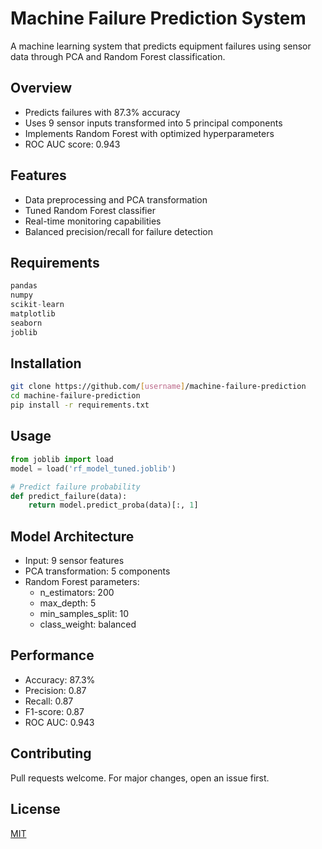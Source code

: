 # Machine Failure Prediction System

A machine learning system that predicts equipment failures using sensor data through PCA and Random Forest classification.

## Overview
- Predicts failures with 87.3% accuracy
- Uses 9 sensor inputs transformed into 5 principal components
- Implements Random Forest with optimized hyperparameters
- ROC AUC score: 0.943

## Features
- Data preprocessing and PCA transformation
- Tuned Random Forest classifier
- Real-time monitoring capabilities
- Balanced precision/recall for failure detection

## Requirements
```python
pandas
numpy
scikit-learn
matplotlib
seaborn
joblib
```

## Installation
```bash
git clone https://github.com/[username]/machine-failure-prediction
cd machine-failure-prediction
pip install -r requirements.txt
```

## Usage
```python
from joblib import load
model = load('rf_model_tuned.joblib')

# Predict failure probability
def predict_failure(data):
    return model.predict_proba(data)[:, 1]
```

## Model Architecture
- Input: 9 sensor features
- PCA transformation: 5 components
- Random Forest parameters:
  - n_estimators: 200
  - max_depth: 5
  - min_samples_split: 10
  - class_weight: balanced

## Performance
- Accuracy: 87.3%
- Precision: 0.87
- Recall: 0.87
- F1-score: 0.87
- ROC AUC: 0.943

## Contributing
Pull requests welcome. For major changes, open an issue first.

## License
[MIT](https://choosealicense.com/licenses/mit/)
